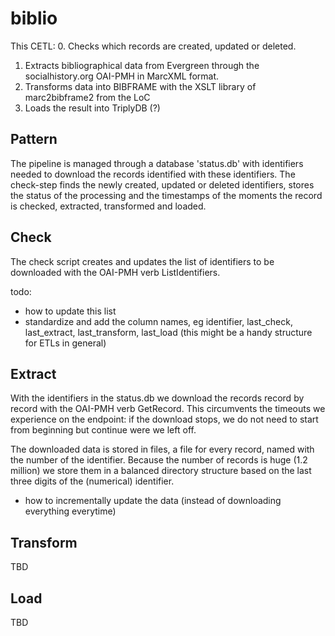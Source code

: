 # biblio
This CETL: 
0. Checks which records are created, updated or deleted.
1. Extracts bibliographical data from Evergreen through the socialhistory.org OAI-PMH in MarcXML format.
2. Transforms data into BIBFRAME with the XSLT library of marc2bibframe2 from the LoC
3. Loads the result into TriplyDB (?)

## Pattern
The pipeline is managed through a database 'status.db' with identifiers needed to download the records identified with these identifiers. The check-step finds the newly created, updated or deleted identifiers, stores the status of the processing and the timestamps of the moments the record is checked, extracted, transformed and loaded.

## Check
The check script creates and updates the list of identifiers to be downloaded with the OAI-PMH verb ListIdentifiers. 


todo:
* how to update this list
* standardize and add the column names, eg identifier, last_check, last_extract, last_transform, last_load (this might be a handy structure for ETLs in general)

## Extract
With the identifiers in the status.db we download the records record by record with the OAI-PMH verb GetRecord. This circumvents the timeouts we experience on the endpoint: if the download stops, we do not need to start from beginning but continue were we left off. 

The downloaded data is stored in files, a file for every record, named with the number of the identifier. Because the number of records is huge (1.2 million) we store them in a balanced directory structure based on the last three digits of the (numerical) identifier.

* how to incrementally update the data (instead of downloading everything everytime)

## Transform
TBD

## Load
TBD

